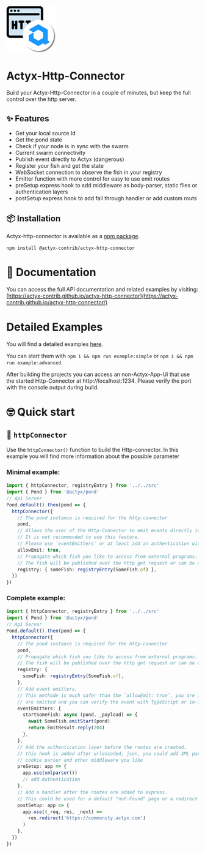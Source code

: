 <img width="130px" src="https://raw.githubusercontent.com/actyx-contrib/actyx-http-connector/master/icon.png?token=AATHWQIC5RWS62GY3OINH3C645MHQ">

# Actyx-Http-Connector

Build your Actyx-Http-Connector in a couple of minutes, but keep the full control over the http server.

## ✨ Features

- Get your local source Id
- Get the pond state
- Check if your node is in sync with the swarm
- Current swarm connectivity
- Publish event directly to Actyx (dangerous)
- Register your fish and get the state
- WebSocket connection to observe the fish in your registry
- Emitter function with more control for easy to use emit routes
- preSetup express hook to add middleware as body-parser, static files or authentication layers
- postSetup express hook to add fall through handler or add custom routs

## 📦 Installation

Actyx-http-connector is available as a [npm package](https://www.npmjs.com/package/@actyx-contrib/actyx-http-connector).

```shell
npm install @actyx-contrib/actyx-http-connector
```

# 📖 Documentation

You can access the full API documentation and related examples by visiting: [https://actyx-contrib.github.io/actyx-http-connector](https://actyx-contrib.github.io/actyx-http-connector/)

# Detailed Examples

You will find a detailed examples [here](https://github.com/actyx-contrib/actyx-http-connector/tree/master/example).

You can start them with `npm i && npm run example:simple` or `npm i && npm run example:advanced`.

After building the projects you can access an non-Actyx-App-Ui that use the started Http-Connector at http://localhost:1234. Please verify the port with the console output during build.

# 🤓 Quick start

## 🌊 `httpConnector`

Use the `httpConnector()` function to build the Http-connector. In this example you will find more information about the possible parameter

### Minimal example:

```typescript
import { httpConnector, registryEntry } from '../../src'
import { Pond } from '@actyx/pond'
// Api Server
Pond.default().then(pond => {
  httpConnector({
    // The pond instance is required for the http-connector
    pond,
    // Allows the user of the Http-Connector to emit events directly into actyx.
    // It is not recommended to use this feature.
    // Please use `eventEmitters` or at least add an authentication with `preSetup`
    allowEmit: true,
    // Propagate which fish you like to access from external programs.
    // The fish will be published over the http get request or can be observed with the websocket
    registry: { someFish: registryEntry(SomeFish.of) },
  })
})
```

### Complete example:

```typescript
import { httpConnector, registryEntry } from '../../src'
import { Pond } from '@actyx/pond'
// Api Server
Pond.default().then(pond => {
  httpConnector({
    // The pond instance is required for the http-connector
    pond,
    // Propagate which fish you like to access from external programs.
    // The fish will be published over the http get request or can be observed with the websocket
    registry: {
      someFish: registryEntry(SomeFish.of),
    },
    // Add event emitters.
    // This methode is much safer than the `allowEmit: true`, you are in control which event
    // are emitted and you can verify the event with TypeScript or io-TS
    eventEmitters: {
      startSomeFish: async (pond, _payload) => {
        await SomeFish.emitStart(pond)
        return EmitResult.reply(204)
      },
    },
    // Add the authentication layer before the routes are created.
    // this hook is added after urlencoded, json, you could add XML parser,
    // cookie parser and other middleware you like
    preSetup: app => {
      app.use(xmlparser())
      // add Authentication
    },
    // Add a handler after the routes are added to express.
    // This could be used for a default "not-Found" page or a redirect to your documentation
    postSetup: app => {
      app.use((_req, res, _next) =>
        res.redirect('https://community.actyx.com')
      )
    },
  })
})
```
